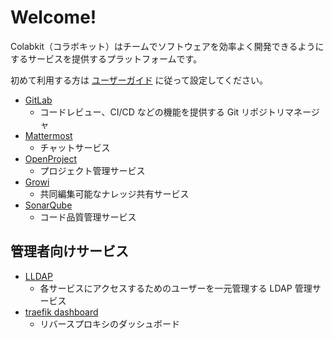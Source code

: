 # Welcome!

Colabkit（コラボキット）はチームでソフトウェアを効率よく開発できるようにするサービスを提供するプラットフォームです。

初めて利用する方は [ユーザーガイド](ユーザーガイド.md) に従って設定してください。

- [GitLab](https://{{HOST_IP}}:{{GITLAB_PORT}}/)
    - コードレビュー、CI/CD などの機能を提供する Git リポジトリマネージャ
- [Mattermost](https://{{HOST_IP}}:{{GITLAB_MATTERMOST_PORT}}/)
    - チャットサービス
- [OpenProject](https://{{HOST_IP}}:{{OPENPROJECT_PORT}}/)
    - プロジェクト管理サービス
- [Growi](https://{{HOST_IP}}:{{GROWI_PORT}}/)
    - 共同編集可能なナレッジ共有サービス
- [SonarQube](https://{{HOST_IP}}:{{SONARQUBE_PORT}}/)
    - コード品質管理サービス

## 管理者向けサービス

- [LLDAP](https://{{HOST_IP}}:{{LLDAP_WEB_PORT}}/)
    - 各サービスにアクセスするためのユーザーを一元管理する LDAP 管理サービス
- [traefik dashboard](https://{{HOST_IP}}:{{TRAEFIK_DASHBOARD_PORT}}/)
    - リバースプロキシのダッシュボード
